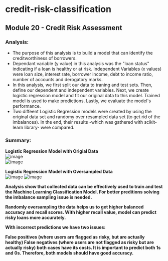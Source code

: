 # credit-risk-classification
## Module 20 - Credit Risk Assessment
### Analysis: </br>
* The purpose of this analysis is to build a model that can identify the creditworthiness of borrowers.</br>
* Dependant variable (y value) in this analysis was the "loan status" indicating if a loan is healthy or at risk. Independent Variables (x values) were loan size, interest rate, borrower income, debt to income ratio, number of accounts and derogatory marks.</br>
* In this analysis, we first split our data to traning and test sets. Then, define our dependent and independent variables. Next, we create logistic regression model and fit our original data to this model. Trained model is used to make predictions. Lastly, we evaluate the model`s performance.</br>
* Two diffeent Logistic Regression models were created by using the original data set and randomy over resampled data set (to get rid of the imbalances). In the end, their results -which was gathered with scikit-learn library- were compared.</br>

### Summary: </br>
<b> Logistic Regression Model with Origial Data </b></br>
![image](https://github.com/Tymberk93/credit-risk-classification/assets/120298970/dc3a2d85-a6c9-4b2b-a2dd-226af2f2dfee)</br>
![image](https://github.com/Tymberk93/credit-risk-classification/assets/120298970/60e2ad8f-57e7-492e-a3fd-bd3e2691fdf9)</br>

<b> Logistic Regression Model with Oversampled Data </b></br>
![image](https://github.com/Tymberk93/credit-risk-classification/assets/120298970/4525e3a8-e5e1-4460-b4f9-05d7cb31cd7a)
![image](https://github.com/Tymberk93/credit-risk-classification/assets/120298970/96327409-b7fd-43ee-8645-d46aae07d1e1)

<b> Analysis show that collected data can be effectively used to train and test the Machine Learning Classification Model. For better preditions solving the imbalance sampling issue is needed.

Randomly oversampling the data helps us to get higher balanced accuracy and recall scores. With higher recall value, model can predict risky loans more accurately.

With incorrect predictions we have two issues:

False positives (where users are flagged as risky, but are actually healthy)
False negatives (where users are not flagged as risky but are actually risky)
both cases have its costs. It is important to predict both 1s and 0s. Therefore, both models should have good accuracy.</b>
